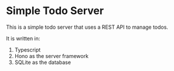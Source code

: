 # Simple Todo Server

This is a simple todo server that uses a REST API to manage todos.

It is written in:
1. Typescript
2. Hono as the server framework
3. SQLite as the database